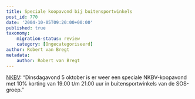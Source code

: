```yaml
---
title: Speciale koopavond bij buitensportwinkels
post_id: 770
date: '2004-10-05T09:20:00+00:00'
published: true
taxonomy:
    migration-status: review
    category: [Ongecategoriseerd]
author: Robert van Bregt
metadata:
    author: Robert van Bregt
---
```

[NKBV](https://web.archive.org/web/20050207110754/http://www.nkbv.nl/homepage/1578.html): “Dinsdagavond 5 oktober is er weer een speciale NKBV-koopavond met 10% korting van 19.00 t/m 21.00 uur in buitensportwinkels van de SOS-groep.”